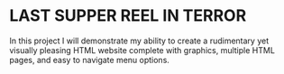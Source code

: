 # LAST SUPPER REEL IN TERROR
In this project I will demonstrate my ability to create a rudimentary yet visually pleasing 
HTML website complete with graphics, multiple HTML pages, and easy to navigate menu options.

